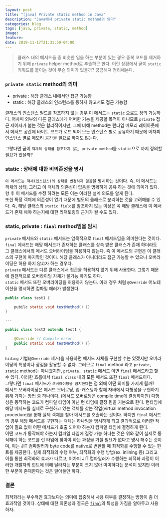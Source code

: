 ```yaml
---
layout: post
title: "[java] Private static method in Java"
description: "Java에서 private static method의 의미"
categories: blog
tags: [java, private, static, method]
image:
feature:
date: 2019-11-17T21:31:50-04:00
---
```


> 클래스 내의 메서드들 중 비슷한 일을 하는 부분이 있는 경우 중복 코드를 제거하기 위해 `private` helper method로 추출하곤 한다. 이런 상황에서 굳이 `static` 키워드를 붙이는 것이 무슨 의미가 있을까? 궁금해져 정리해본다.
 
### `private static` method의 의미

- private : 해당 클래스 내에서만 접근 가능함
- static : 해당 클래스의 인스턴스를 통하지 않고서도 접근 가능함

클래스의 인스턴스 필드를 참조하지 않는 경우 이 메서드는 `static` 으로도 정의 가능하다. 어차피 외부의 다른 클래스에게 어떠한 기능을 제공할 목적이 아니므로 `private` 접근 제어자가 붙는 것은 합리적이지만, 그에 비해 method는 런타임 메모리 레이아웃에서 메서드 공간에 바이트 코드가 로드 되어 모든 인스턴스 별로 공유하기 때문에 어차피 인스턴스 별로 메모리 공간을 필요로 하지도 않는다.  

그렇다면 굳이 `객체의 상태를 참조하지 않는 private method`를 `static`으로 까지 정의할 필요가 있을까?
 
### static : 상태에 대한 비의존성을 명시
`이 메서드는 객체(인스턴스)의 상태를 변경하지 않음`을 명시하는 것이다. 즉, 이 메서드는 객체의 상태, 그리고 이 객체와 의존성이 없음을 명확하게 공유 하는 것에 의미가 있다. 향 후 이 메서드를 수정 하려는 모든 이는 이러한 설계 의도를 알게 된다.  
또한 특정 객체에 의존성이 없기 때문에 별도의 클래스로 분리하는 것을 고려해볼 수 있다. 즉, 해당 클래스의 `static field`를 참조하지 않는 이상은 꼭 해당 클래스에 이 메서드가 존재 해야 하는지에 대한 리팩토링의 근거가 될 수도 있다.

### static, private : `final` method임을 암시
`private` 메서드와 `static` 메서드는 암묵적으로 `final` 메서드임을 의미한다는 것이다.  
`final` 메서드는 해당 메서드가 존재하는 클래스를 상속 받은 클래스가 존재 하더라도 그 클래스에서의 메서드 오버라이딩을 허용하지 않는다. 즉 이 메서드의 구현은 이 클래스의 구현이 마지막인 것이다. 해당 클래스가 아니더라도 접근 가능할 수 있으나 오버라이딩은 허용 하지 않고자 하는 경우다.  
`private` 메서드는 다른 클래스에서 접근을 허용하지 않기 위해 사용한다. 그렇기 때문에 원천적으로 오버라이딩 자체가 불가능 하기도 하다.  
`static` 메서드 또한 오버라이딩을 허용하지 않는다. 아래 경우 처럼 `@Override` 어노테이션을 명시하면 컴파일 에러가 발생한다.
```java
public class test1 {

    pubilc static void testMethod() {}   
}

---

public class test2 extends test1 {

    @Override // Compile error.
    public static void testMethod() {}
}
```
`hiding` 기법(`@Override` 제거)을 사용하면 메서드 자체를 구현할 수는 있겠지만 오버라이딩의 특성이나 장점을 활용할 수 없다.
그러므로 `final` method 라고 `private, static` method는 아니겠지만, `private, static` 메서드 이면 `final` 메서드라고 할 수 있다. 이러한 흐름에서 `final class` 내의 모든 메서드 또한 `final` 메서드이다.  
그렇다면 `final` 메서드가 `오버라이딩을 금지한다`는 점 외에 어떤 의미를 가지게 될까?  
메서드 오버라이딩은 메서드 오버로딩, 업-캐스팅과 함께 자바에서 다형성을 구현하기 위해 가지는 방법 중 하나이다. (메서드 오버로딩은 compile time에 결정하지만) 다형성은 동작하는 코드가 컴파일 타임이 아닌 런 타임에 결정 됨을 기본으로 한다. 런타임에 해당 메서드를 실제로 구현하고 있는 객체를 찾는 작업(virtual method invocation procedure)을 통해 실제 객체를 찾아 메서드를 호출하는 것이다. 하지만 `final` 메서드의 경우 해당 메서드를 구현하는 객체는 하나임을 명시하게 되고 결과적으로 이러한 작업이 필요 없이 어떤 메서드가 호출 되어야 하는지 컴파일 타임에 결정하게 된다.  
어떤 코드가 동작해야 하는지 컴파일 타임에 결정 가능 하다는 것은 위와 같이 실제로 동작해야 하는 코드를 런 타임에 찾아야 하는 과정을 거칠 필요가 없다고 명시 해주는 것이며, 이는 JIT 컴파일러가 byte code를 native로 변환할 때 최적화를 수행할 수 있는 힌트를 제공한다. 
실제 최적화의 수행 여부, 최적화의 수행 방법(ex. inlining 등) 그리고 이를 통한 최적화의 효과가 다르고, 어차피 JIT 컴파일러가 수행하는 최적화 과정이 이러한 개발자의 힌트에 의해 달라지는 부분이 크지 않아 미미하다는 분석이 있지만 이러한 부분이 존재한다는 것은 알아둘만 하다.

### 결론
최적화라는 부수적인 효과보다는 의미에 집중해서 사용 여부를 결정하는 방향이 좀 더 효과적일 것이다. 상태에 대한 의존성과 결국은 [`final`](https://docs.oracle.com/javase/specs/jls/se7/html/jls-17.html#jls-17.5)의 특성을 가짐을 알아두고 사용하자.